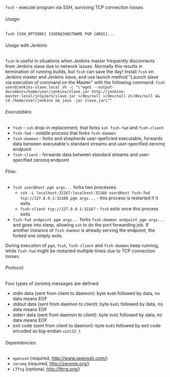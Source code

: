 `fssh` - execute program via SSH, surviving TCP connection losses

###### Usage:
`fssh [SSH_OPTIONS] [USER@]HOSTNAME PGM [ARGS]...`

###### Usage with Jenkins:
`fssh` is useful in situations when Jenkins master frequently disconnects from Jenkins slave due to network issues.
Normally this results in termination of running builds, but `fssh` can save the day!
Install `fssh` on Jenkins master and Jenkins slave, and use launch method "Launch slave via execution of command on the Master" with the following command:
`fssh user@jenkins-slave.local sh -c "\"wget --output-document=/home/user/jenkins/slave.jar http://jenkins-master.local/jnlpJars/slave.jar </dev/null >/dev/null 2>/dev/null && cd /home/user/jenkins && java -jar slave.jar\""`

###### Executables:
- `fssh` - `ssh` drop-in replacement, that forks `ssh fssh-fwd` and `fssh-client`
- `fssh-fwd` - volatile process that forks `fssh-daemon`
- `fssh-daemon` - forks and shepherds user-speficied executable, forwards data between executable's standard streams and user-specified zeromq endpoint
- `fssh-client` - forwards data between standard streams and user-specified zeromq endpoint

###### Flow:
- `fssh user@host pgm args...` forks two processes:
	* `ssh -L localhost:32167:localhost:32168 user@host fssh-fwd tcp://127.0.0.1:32168 pgm args...` - this process is restarted if it exits
	* `fssh-client tcp://127.0.0.1:32167` - `fssh` exits once this process exits
- `fssh-fwd endpoint pgm args...` forks `fssh-daemon endpoint pgm args...` and goes into sleep, allowing `ssh` to do the port forwarding job.
If another instance of `fssh-daemon` is already serving the endpoint, the forked one simply exits.

During execution of `pgm`, `fssh`, `fssh-client` and `fssh-daemon` keep running, while `fssh-fwd` might be restarted multiple times due to TCP connection losses.

###### Protocol:
Four types of zeromq messages are defined:
- stdin data (sent from client to daemon): byte `0x00` followed by data, no data means EOF
- stdout data (sent from daemon to client): byte `0x01` followed by data, no data means EOF
- stderr data (sent from daemon to client): byte `0x02` followed by data, no data means EOF
- exit code (sent from client to daemon): byte `0x03` followed by exit code encoded as big-endian `uint32_t`

###### Dependencies:
- `openssh` (required, http://www.openssh.com/)
- `zeromq` (required, http://zeromq.org/)
- `LTTng` (optional, http://lttng.org/)
